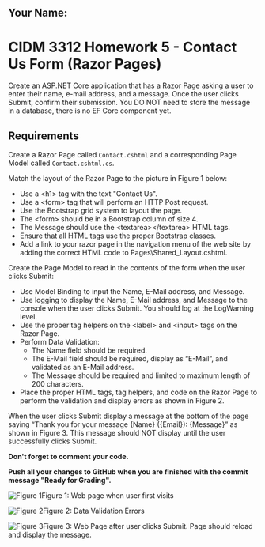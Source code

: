 ## Your Name:

# CIDM 3312 Homework 5 - Contact Us Form (Razor Pages)
Create an ASP.NET Core application that has a Razor Page asking a user to enter their name, e-mail address, and a message. Once the user clicks Submit, confirm their submission. You DO NOT need to store the message in a database, there is no EF Core component yet.

## Requirements
Create a Razor Page called `Contact.cshtml` and a corresponding Page Model called `Contact.cshtml.cs`.

Match the layout of the Razor Page to the picture in Figure 1 below:
   - Use a &lt;h1&gt; tag with the text "Contact Us".
   - Use a &lt;form&gt; tag that will perform an HTTP Post request.
   - Use the Bootstrap grid system to layout the page.
   - The &lt;form&gt; should be in a Bootstrap column of size 4.
   - The Message should use the &lt;textarea&gt;&lt;/textarea&gt; HTML tags.
   - Ensure that all HTML tags use the proper Bootstrap classes. 
   - Add a link to your razor page in the navigation menu of the web site by adding the correct HTML code to Pages\Shared\_Layout.cshtml.
  
  
Create the Page Model to read in the contents of the form when the user clicks Submit:
   - Use Model Binding to input the Name, E-Mail address, and Message.
   - Use logging to display the Name, E-Mail address, and Message to the console when the user clicks Submit. You should log at the LogWarning level.
   - Use the proper tag helpers on the &lt;label&gt; and &lt;input&gt; tags on the Razor Page.
   - Perform Data Validation:
      - The Name field should be required.
      - The E-Mail field should be required, display as “E-Mail”, and validated as an E-Mail address.
      - The Message should be required and limited to maximum length of 200 characters.
   - Place the proper HTML tags, tag helpers, and code on the Razor Page to perform the validation and display errors as shown in Figure 2.
   
When the user clicks Submit display a message at the bottom of the page saying “Thank you for your message {Name} ({Email}): {Message}” as shown in Figure 3. This message should NOT display until the user successfully clicks Submit.

**Don't forget to comment your code.**


**Push all your changes to GitHub when you are finished with the commit message "Ready for Grading".**


![Figure 1](https://i.imgur.com/r2X2Zhz.png)Figure 1: Web page when user first visits


![Figure 2](https://i.imgur.com/UCk50C2.png)Figure 2: Data Validation Errors



![Figure 3](https://i.imgur.com/yWQczjT.png)Figure 3: Web Page after user clicks Submit. Page should reload and display the message.
